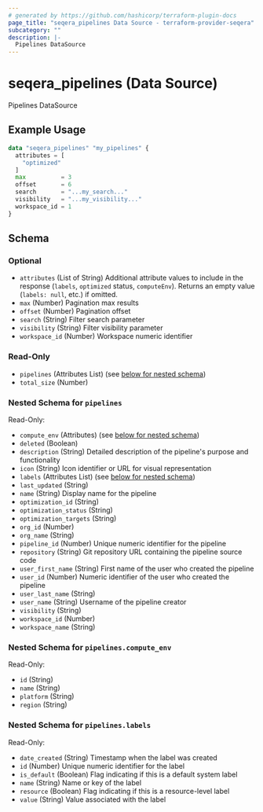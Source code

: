 ```yaml
---
# generated by https://github.com/hashicorp/terraform-plugin-docs
page_title: "seqera_pipelines Data Source - terraform-provider-seqera"
subcategory: ""
description: |-
  Pipelines DataSource
---
```


# seqera_pipelines (Data Source)

Pipelines DataSource

## Example Usage

```terraform
data "seqera_pipelines" "my_pipelines" {
  attributes = [
    "optimized"
  ]
  max          = 3
  offset       = 6
  search       = "...my_search..."
  visibility   = "...my_visibility..."
  workspace_id = 1
}
```

<!-- schema generated by tfplugindocs -->
## Schema

### Optional

- `attributes` (List of String) Additional attribute values to include in the response (`labels`, `optimized` status, `computeEnv`). Returns an empty value (`labels: null`, etc.) if omitted.
- `max` (Number) Pagination max results
- `offset` (Number) Pagination offset
- `search` (String) Filter search parameter
- `visibility` (String) Filter visibility parameter
- `workspace_id` (Number) Workspace numeric identifier

### Read-Only

- `pipelines` (Attributes List) (see [below for nested schema](#nestedatt--pipelines))
- `total_size` (Number)

<a id="nestedatt--pipelines"></a>
### Nested Schema for `pipelines`

Read-Only:

- `compute_env` (Attributes) (see [below for nested schema](#nestedatt--pipelines--compute_env))
- `deleted` (Boolean)
- `description` (String) Detailed description of the pipeline's purpose and functionality
- `icon` (String) Icon identifier or URL for visual representation
- `labels` (Attributes List) (see [below for nested schema](#nestedatt--pipelines--labels))
- `last_updated` (String)
- `name` (String) Display name for the pipeline
- `optimization_id` (String)
- `optimization_status` (String)
- `optimization_targets` (String)
- `org_id` (Number)
- `org_name` (String)
- `pipeline_id` (Number) Unique numeric identifier for the pipeline
- `repository` (String) Git repository URL containing the pipeline source code
- `user_first_name` (String) First name of the user who created the pipeline
- `user_id` (Number) Numeric identifier of the user who created the pipeline
- `user_last_name` (String)
- `user_name` (String) Username of the pipeline creator
- `visibility` (String)
- `workspace_id` (Number)
- `workspace_name` (String)

<a id="nestedatt--pipelines--compute_env"></a>
### Nested Schema for `pipelines.compute_env`

Read-Only:

- `id` (String)
- `name` (String)
- `platform` (String)
- `region` (String)


<a id="nestedatt--pipelines--labels"></a>
### Nested Schema for `pipelines.labels`

Read-Only:

- `date_created` (String) Timestamp when the label was created
- `id` (Number) Unique numeric identifier for the label
- `is_default` (Boolean) Flag indicating if this is a default system label
- `name` (String) Name or key of the label
- `resource` (Boolean) Flag indicating if this is a resource-level label
- `value` (String) Value associated with the label
